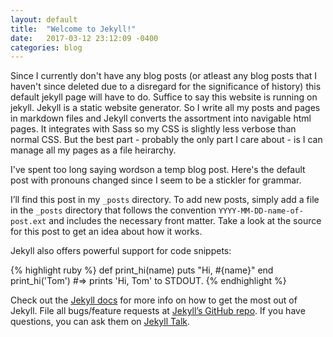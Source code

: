 ```yaml
---
layout: default
title:  "Welcome to Jekyll!"
date:   2017-03-12 23:12:09 -0400
categories: blog
---
```

Since I currently don't have any blog posts (or atleast any blog posts that I haven't since deleted due to a disregard for the significance of history) this default jekyll page will have to do.
Suffice to say this website is running on jekyll.
Jekyll is a static website generator.
So I write all my posts and pages in markdown files and Jekyll converts the assortment into navigable html pages.
It integrates with Sass so my CSS is slightly less verbose than normal CSS.
But the best part - probably the only part I care about - is I can manage all my pages as a file heirarchy.

I've spent too long saying wordson a temp blog post.
Here's the default post with pronouns changed since I seem to be a stickler for grammar.

I’ll find this post in my `_posts` directory.
To add new posts, simply add a file in the `_posts` directory that follows the convention `YYYY-MM-DD-name-of-post.ext` and includes the necessary front matter. Take a look at the source for this post to get an idea about how it works.

Jekyll also offers powerful support for code snippets:

{% highlight ruby %}
def print_hi(name)
  puts "Hi, #{name}"
end
print_hi('Tom')
#=> prints 'Hi, Tom' to STDOUT.
{% endhighlight %}

Check out the [Jekyll docs][jekyll-docs] for more info on how to get the most out of Jekyll.
 File all bugs/feature requests at [Jekyll’s GitHub repo][jekyll-gh]. If you have questions, you can ask them on [Jekyll Talk][jekyll-talk].

[jekyll-docs]: http://jekyllrb.com/docs/home
[jekyll-gh]:   https://github.com/jekyll/jekyll
[jekyll-talk]: https://talk.jekyllrb.com/
